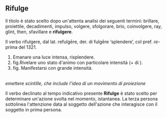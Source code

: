 ## Rifulge
Il titolo è stato scelto dopo un'attenta analisi dei seguenti termini: brillare, proiettile, decadimenti, impulso, volgere, sfolgorare, brio, coinvolgere, ray, glint, then, sfavillare e **rifulgere**.<br>

Il verbo rifulgere, dal lat. refulgēre, der. di fulgēre ‘splendere’, col pref. *re-* prima del 1321.<br>
1. Emanare una luce intensa, risplendere.<br>
2. fig.Rivelare uno stato d'animo con particolare intensità (+ di ).<br>
3. fig. Manifestarsi con grande intensità.<br><br>

*emettere scintille, che include l'idea di un movimento di proiezione*<br>

Il verbo declinato al tempo indicativo presente **Rifulge** è stato scelto per determinare un'azione svolta nel momento, istantanea.
La terza persona sottolinea l'attenzione data al soggetto dell'azione che interagisce con il soggetto in prima persona.

